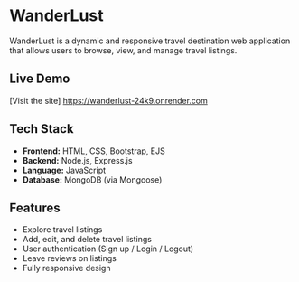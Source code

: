 # WanderLust
WanderLust is a dynamic and responsive travel destination web application that allows users to browse, view, and manage travel listings.
## Live Demo
[Visit the site] https://wanderlust-24k9.onrender.com
## Tech Stack
- **Frontend:** HTML, CSS, Bootstrap, EJS
- **Backend:** Node.js, Express.js
- **Language:** JavaScript
- **Database:** MongoDB (via Mongoose)
## Features
- Explore travel listings 
- Add, edit, and delete travel listings
- User authentication (Sign up / Login / Logout)
- Leave reviews on listings
- Fully responsive design
